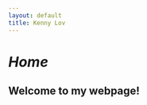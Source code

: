 ```yaml
---
layout: default
title: Kenny Lov
---
```

<style> nav ul li:nth-child(1) a{
 color: #64c2ec; 
 text-decoration:underline;
 text-decoration-color:#64c2ec;
} 

</style>

# *Home*

## Welcome to my webpage!

